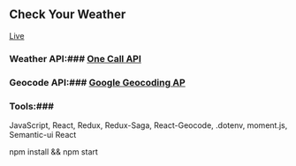 ## Check Your Weather ##
[Live](https://stoic-meitner-ecf895.netlify.app/)

### Weather API:### [One Call API](https://openweathermap.org/api/one-call-api)
### Geocode API:### [Google Geocoding AP](https://developers.google.com/maps/documentation/geocoding/start) 

### Tools:### 
JavaScript, React, Redux, Redux-Saga, React-Geocode, .dotenv, moment.js, Semantic-ui React


npm install && npm start
